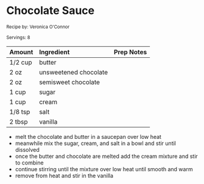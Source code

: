 # Chocolate Sauce

<small>Recipe by: Veronica O'Connor</small>

<small>Servings: 8</small>

| Amount  | Ingredient            | Prep Notes |
| ------- | :-------------------- | :--------- |
| 1/2 cup | butter                |            |
| 2 oz    | unsweetened chocolate |            |
| 2 oz    | semisweet chocolate   |            |
| 1 cup   | sugar                 |            |
| 1 cup   | cream                 |            |
| 1/8 tsp | salt                  |            |
| 2 tbsp  | vanilla               |            |

- melt the chocolate and butter in a saucepan over low heat
- meanwhile mix the sugar, cream, and salt in a bowl and stir until dissolved
- once the butter and chocolate are melted add the cream mixture and stir to combine
- continue stirring until the mixture over low heat until smooth and warm
- remove from heat and stir in the vanilla 

<!-- Tags:
- chocolate
- dessert
- sauce
- frosting and icing
- vegetarian
- stove
-->